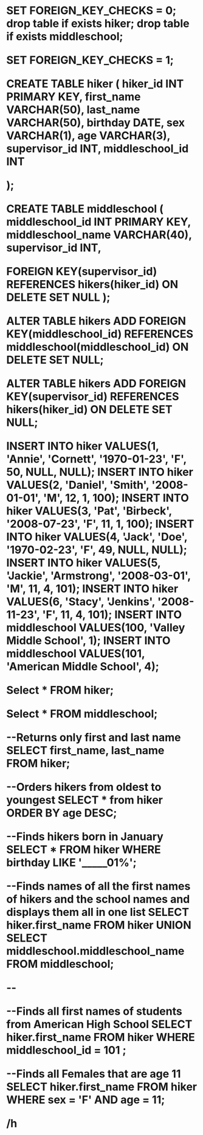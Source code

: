 <h1>
  SET FOREIGN_KEY_CHECKS = 0;
drop table if exists hiker;
drop table if exists middleschool;

SET FOREIGN_KEY_CHECKS = 1;

CREATE TABLE hiker (
  hiker_id INT PRIMARY KEY,
  first_name VARCHAR(50),
  last_name VARCHAR(50),
  birthday DATE,
  sex VARCHAR(1),
  age VARCHAR(3),
   supervisor_id INT,
  middleschool_id INT
  
);


CREATE TABLE middleschool (
  middleschool_id INT PRIMARY KEY,
  middleschool_name VARCHAR(40),
  supervisor_id INT,
 
  FOREIGN KEY(supervisor_id) REFERENCES hikers(hiker_id) ON DELETE SET NULL
);


ALTER TABLE hikers
ADD FOREIGN KEY(middleschool_id)
REFERENCES middleschool(middleschool_id)
ON DELETE SET NULL;

ALTER TABLE hikers
ADD FOREIGN KEY(supervisor_id)
REFERENCES hikers(hiker_id)
ON DELETE SET NULL;


INSERT INTO hiker VALUES(1, 'Annie', 'Cornett', '1970-01-23', 'F', 50, NULL, NULL);
INSERT INTO hiker VALUES(2, 'Daniel', 'Smith', '2008-01-01', 'M', 12, 1, 100);
INSERT INTO hiker VALUES(3, 'Pat', 'Birbeck', '2008-07-23', 'F', 11, 1, 100);
INSERT INTO hiker VALUES(4, 'Jack', 'Doe', '1970-02-23', 'F', 49, NULL, NULL);
INSERT INTO hiker VALUES(5, 'Jackie', 'Armstrong', '2008-03-01', 'M', 11, 4, 101);
INSERT INTO hiker VALUES(6, 'Stacy', 'Jenkins', '2008-11-23', 'F', 11, 4, 101);
INSERT INTO middleschool VALUES(100, 'Valley Middle School', 1);
INSERT INTO middleschool VALUES(101, 'American Middle School', 4);

Select * FROM hiker;

Select * FROM middleschool;



--Returns only first and last name
SELECT first_name, last_name 
FROM hiker;

--Orders hikers from oldest to youngest
SELECT *
from hiker
ORDER BY age DESC;

--Finds hikers born in January
SELECT *
FROM hiker
WHERE birthday LIKE '_____01%';



--Finds names of all the first names of hikers and the school names and displays them all in one list
SELECT  hiker.first_name
FROM hiker
UNION
SELECT middleschool.middleschool_name
FROM middleschool;

--




--Finds all first names of students from American High School
SELECT hiker.first_name
 FROM hiker
 WHERE middleschool_id = 101 
 ;
 
 
 --Finds all Females that are age 11
 SELECT hiker.first_name
 FROM hiker
 WHERE sex = 'F' AND age = 11;
 
 







/h
